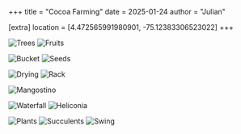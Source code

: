 +++
title = "Cocoa Farming"
date = 2025-01-24
author = "Julian"

[extra]
location = [4.472565991980901, -75.12383306523022]
+++

![Trees](trees.jpg "Cocoa Trees")
![Fruits](fruits.jpg "Cocoa Fruits on a Tree")

![Bucket](bucket.jpg "Bucket of Cocoa Fruits")
![Seeds](seeds.jpg "Grass Seeds on Pants")

![Drying](drying.jpg "Cocoa Beans in the Sun")
![Rack](rack.jpg "Cocoa Beans in a Drying Rack")

![Mangostino](mangostino.jpg "Young Mangostino Tree")

![Waterfall](waterfall.jpg "Small Waterfall")
![Heliconia](heliconia.jpg "Heliconia Flowers")

![Plants](plants.jpg "Potted Plants")
![Succulents](succulents.jpg "Table of Succulents")
![Swing](swing.jpg "Suspended Wooden Bench")
